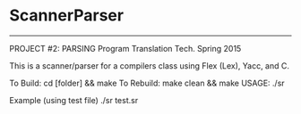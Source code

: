 # ScannerParser
---------------
PROJECT #2: PARSING Program Translation Tech. Spring 2015

This is a scanner/parser for a compilers class using Flex (Lex), Yacc, and C. 

To Build:   cd [folder] && make
To Rebuild: make clean && make
USAGE:
./sr <filename>  

Example (using test file)
  ./sr test.sr
    
